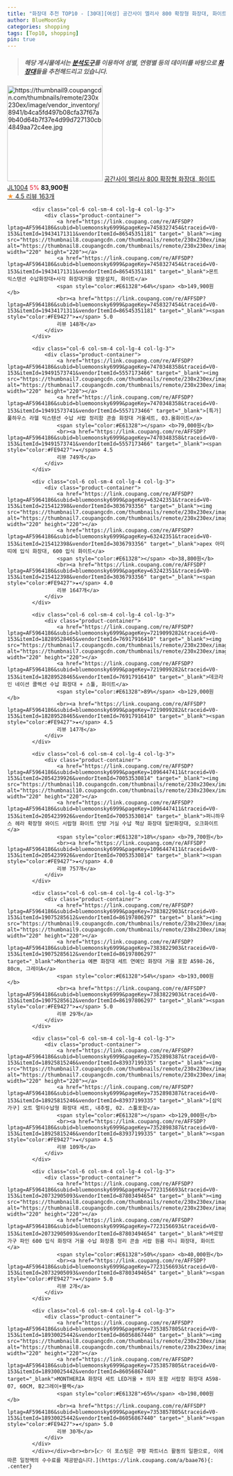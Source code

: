 ```yaml
---
title: "화장대 추천 TOP10 - [30대][여성] 공간사이 엘리사 800 확장형 화장대, 화이트 JL1004"
author: BlueMoonSky
categories: shopping
tags: [Top10, shopping]
pin: true
---
```


> ##### 해당 게시물에서는 [**분석도구**](https://itemscout.io/)를 이용하여 **성별**, **연령별** 등의 데이터를 바탕으로 [**화장대**](https://link.coupang.com/a/baae76)들을 추천해드리고 있습니다.
<div class="container"><div class="row">
            <div class="col-6 col-sm-4 col-lg-4 col-lg-3">
                <div class="product-container">
                    <a href="https://link.coupang.com/re/AFFSDP?lptag=AF5964186&subid=bluemoonsky6999&pageKey=7088137801&traceid=V0-153&itemId=17655170812&vendorItemId=84820715980" target="_blank"><img src="https://thumbnail9.coupangcdn.com/thumbnails/remote/230x230ex/image/vendor_inventory/8941/b4ca5fd497b08cfa37f67a9b40d64b7f37e4d99d727130cb4849aa72c4ee.jpg" alt="https://thumbnail9.coupangcdn.com/thumbnails/remote/230x230ex/image/vendor_inventory/8941/b4ca5fd497b08cfa37f67a9b40d64b7f37e4d99d727130cb4849aa72c4ee.jpg" width="220" height="220"></a>
                    <a href="https://link.coupang.com/re/AFFSDP?lptag=AF5964186&subid=bluemoonsky6999&pageKey=7088137801&traceid=V0-153&itemId=17655170812&vendorItemId=84820715980" target="_blank">공간사이 엘리사 800 확장형 화장대, 화이트 JL1004</a>
                    <span style="color:#E61328">5%</span> <b>83,900원</b>
                    <br><a href="https://link.coupang.com/re/AFFSDP?lptag=AF5964186&subid=bluemoonsky6999&pageKey=7088137801&traceid=V0-153&itemId=17655170812&vendorItemId=84820715980" target="_blank"><span style="color:#FE9427">★</span> 4.5
                    리뷰 163개</a>
                </div>
            </div>
            
            <div class="col-6 col-sm-4 col-lg-4 col-lg-3">
                <div class="product-container">
                    <a href="https://link.coupang.com/re/AFFSDP?lptag=AF5964186&subid=bluemoonsky6999&pageKey=7458327454&traceid=V0-153&itemId=19434171311&vendorItemId=86545351181" target="_blank"><img src="https://thumbnail8.coupangcdn.com/thumbnails/remote/230x230ex/image/rs_quotation_api/ghctjqlh/cb9b8a84f1e0413ca99484fdb5e717ee.jpg" alt="https://thumbnail8.coupangcdn.com/thumbnails/remote/230x230ex/image/rs_quotation_api/ghctjqlh/cb9b8a84f1e0413ca99484fdb5e717ee.jpg" width="220" height="220"></a>
                    <a href="https://link.coupang.com/re/AFFSDP?lptag=AF5964186&subid=bluemoonsky6999&pageKey=7458327454&traceid=V0-153&itemId=19434171311&vendorItemId=86545351181" target="_blank">몬트 익스텐션 수납화장대+사각 화장대거울 방문설치, 화이트</a>
                    <span style="color:#E61328">64%</span> <b>149,900원</b>
                    <br><a href="https://link.coupang.com/re/AFFSDP?lptag=AF5964186&subid=bluemoonsky6999&pageKey=7458327454&traceid=V0-153&itemId=19434171311&vendorItemId=86545351181" target="_blank"><span style="color:#FE9427">★</span> 5.0
                    리뷰 148개</a>
                </div>
            </div>
            
            <div class="col-6 col-sm-4 col-lg-4 col-lg-3">
                <div class="product-container">
                    <a href="https://link.coupang.com/re/AFFSDP?lptag=AF5964186&subid=bluemoonsky6999&pageKey=7470348358&traceid=V0-153&itemId=19491573741&vendorItemId=5557173466" target="_blank"><img src="https://thumbnail7.coupangcdn.com/thumbnails/remote/230x230ex/image/vendor_inventory/0e7a/b6ffb79acd3fc17efe83e7b3e7542d9c2d47d5d8b2806bb4bb1745bec5e6.jpg" alt="https://thumbnail7.coupangcdn.com/thumbnails/remote/230x230ex/image/vendor_inventory/0e7a/b6ffb79acd3fc17efe83e7b3e7542d9c2d47d5d8b2806bb4bb1745bec5e6.jpg" width="220" height="220"></a>
                    <a href="https://link.coupang.com/re/AFFSDP?lptag=AF5964186&subid=bluemoonsky6999&pageKey=7470348358&traceid=V0-153&itemId=19491573741&vendorItemId=5557173466" target="_blank">[특가] 풀하우스 라헬 익스텐션 수납 서랍 정리함 콘솔 화장대 거울세트, 03.올화이트</a>
                    <span style="color:#E61328"></span> <b>79,000원</b>
                    <br><a href="https://link.coupang.com/re/AFFSDP?lptag=AF5964186&subid=bluemoonsky6999&pageKey=7470348358&traceid=V0-153&itemId=19491573741&vendorItemId=5557173466" target="_blank"><span style="color:#FE9427">★</span> 4.5
                    리뷰 749개</a>
                </div>
            </div>
            
            <div class="col-6 col-sm-4 col-lg-4 col-lg-3">
                <div class="product-container">
                    <a href="https://link.coupang.com/re/AFFSDP?lptag=AF5964186&subid=bluemoonsky6999&pageKey=63242351&traceid=V0-153&itemId=215412398&vendorItemId=3036793356" target="_blank"><img src="https://thumbnail7.coupangcdn.com/thumbnails/remote/230x230ex/image/vendor_inventory/f1fa/e2971830ada8db7787170a57f6a2f759199c900c0c29ac227409ba03567f.jpg" alt="https://thumbnail7.coupangcdn.com/thumbnails/remote/230x230ex/image/vendor_inventory/f1fa/e2971830ada8db7787170a57f6a2f759199c900c0c29ac227409ba03567f.jpg" width="220" height="220"></a>
                    <a href="https://link.coupang.com/re/AFFSDP?lptag=AF5964186&subid=bluemoonsky6999&pageKey=63242351&traceid=V0-153&itemId=215412398&vendorItemId=3036793356" target="_blank">apex 아미띠에 입식 화장대, 600 입식 화이트</a>
                    <span style="color:#E61328"></span> <b>38,800원</b>
                    <br><a href="https://link.coupang.com/re/AFFSDP?lptag=AF5964186&subid=bluemoonsky6999&pageKey=63242351&traceid=V0-153&itemId=215412398&vendorItemId=3036793356" target="_blank"><span style="color:#FE9427">★</span> 4.0
                    리뷰 1647개</a>
                </div>
            </div>
            
            <div class="col-6 col-sm-4 col-lg-4 col-lg-3">
                <div class="product-container">
                    <a href="https://link.coupang.com/re/AFFSDP?lptag=AF5964186&subid=bluemoonsky6999&pageKey=7219099282&traceid=V0-153&itemId=18289528465&vendorItemId=76917916410" target="_blank"><img src="https://thumbnail7.coupangcdn.com/thumbnails/remote/230x230ex/image/vendor_inventory/3446/648359efb7d5467f419a2894f7fa45dc02b5be9dc5905e0865bbef0009da.jpg" alt="https://thumbnail7.coupangcdn.com/thumbnails/remote/230x230ex/image/vendor_inventory/3446/648359efb7d5467f419a2894f7fa45dc02b5be9dc5905e0865bbef0009da.jpg" width="220" height="220"></a>
                    <a href="https://link.coupang.com/re/AFFSDP?lptag=AF5964186&subid=bluemoonsky6999&pageKey=7219099282&traceid=V0-153&itemId=18289528465&vendorItemId=76917916410" target="_blank">데코라인 네이션 콜렉션 수납 화장대 + 스툴, 화이트</a>
                    <span style="color:#E61328">89%</span> <b>129,000원</b>
                    <br><a href="https://link.coupang.com/re/AFFSDP?lptag=AF5964186&subid=bluemoonsky6999&pageKey=7219099282&traceid=V0-153&itemId=18289528465&vendorItemId=76917916410" target="_blank"><span style="color:#FE9427">★</span> 4.5
                    리뷰 147개</a>
                </div>
            </div>
            
            <div class="col-6 col-sm-4 col-lg-4 col-lg-3">
                <div class="product-container">
                    <a href="https://link.coupang.com/re/AFFSDP?lptag=AF5964186&subid=bluemoonsky6999&pageKey=1096447411&traceid=V0-153&itemId=2054239926&vendorItemId=70053530814" target="_blank"><img src="https://thumbnail10.coupangcdn.com/thumbnails/remote/230x230ex/image/vendor_inventory/57c8/b55ba43cc14926bc88045e51e0309ec77c89e5271ccfa057a6e123a80342.jpg" alt="https://thumbnail10.coupangcdn.com/thumbnails/remote/230x230ex/image/vendor_inventory/57c8/b55ba43cc14926bc88045e51e0309ec77c89e5271ccfa057a6e123a80342.jpg" width="220" height="220"></a>
                    <a href="https://link.coupang.com/re/AFFSDP?lptag=AF5964186&subid=bluemoonsky6999&pageKey=1096447411&traceid=V0-153&itemId=2054239926&vendorItemId=70053530814" target="_blank">퍼니하우스 헤라 확장형 와이드 서랍형 화이트 안방 거실 수납 책상 화장대 일반화장대, 오크화이트</a>
                    <span style="color:#E61328">18%</span> <b>79,700원</b>
                    <br><a href="https://link.coupang.com/re/AFFSDP?lptag=AF5964186&subid=bluemoonsky6999&pageKey=1096447411&traceid=V0-153&itemId=2054239926&vendorItemId=70053530814" target="_blank"><span style="color:#FE9427">★</span> 4.0
                    리뷰 757개</a>
                </div>
            </div>
            
            <div class="col-6 col-sm-4 col-lg-4 col-lg-3">
                <div class="product-container">
                    <a href="https://link.coupang.com/re/AFFSDP?lptag=AF5964186&subid=bluemoonsky6999&pageKey=7383822903&traceid=V0-153&itemId=19075285612&vendorItemId=86197806297" target="_blank"><img src="https://thumbnail9.coupangcdn.com/thumbnails/remote/230x230ex/image/vendor_inventory/2875/605134d04cd57f9e5e3da2db7912268ceb0fcddac8fa9c6f691d192089b9.jpg" alt="https://thumbnail9.coupangcdn.com/thumbnails/remote/230x230ex/image/vendor_inventory/2875/605134d04cd57f9e5e3da2db7912268ceb0fcddac8fa9c6f691d192089b9.jpg" width="220" height="220"></a>
                    <a href="https://link.coupang.com/re/AFFSDP?lptag=AF5964186&subid=bluemoonsky6999&pageKey=7383822903&traceid=V0-153&itemId=19075285612&vendorItemId=86197806297" target="_blank">Montheria 예쁜 화장대 세트 연예인 화장대 거울 포함 A598-26, 80cm, 그레이A</a>
                    <span style="color:#E61328">54%</span> <b>193,000원</b>
                    <br><a href="https://link.coupang.com/re/AFFSDP?lptag=AF5964186&subid=bluemoonsky6999&pageKey=7383822903&traceid=V0-153&itemId=19075285612&vendorItemId=86197806297" target="_blank"><span style="color:#FE9427">★</span> 5.0
                    리뷰 29개</a>
                </div>
            </div>
            
            <div class="col-6 col-sm-4 col-lg-4 col-lg-3">
                <div class="product-container">
                    <a href="https://link.coupang.com/re/AFFSDP?lptag=AF5964186&subid=bluemoonsky6999&pageKey=7352898387&traceid=V0-153&itemId=18925815246&vendorItemId=83937199335" target="_blank"><img src="https://thumbnail7.coupangcdn.com/thumbnails/remote/230x230ex/image/vendor_inventory/a759/ddf0eea1ac883188d5e5f62431f0e9a118fba088716e8923d1b7058b6362.jpg" alt="https://thumbnail7.coupangcdn.com/thumbnails/remote/230x230ex/image/vendor_inventory/a759/ddf0eea1ac883188d5e5f62431f0e9a118fba088716e8923d1b7058b6362.jpg" width="220" height="220"></a>
                    <a href="https://link.coupang.com/re/AFFSDP?lptag=AF5964186&subid=bluemoonsky6999&pageKey=7352898387&traceid=V0-153&itemId=18925815246&vendorItemId=83937199335" target="_blank">[삼익가구] 오트 멀티수납형 화장대 세트, 내추럴, 02. 스툴포함</a>
                    <span style="color:#E61328"></span> <b>129,000원</b>
                    <br><a href="https://link.coupang.com/re/AFFSDP?lptag=AF5964186&subid=bluemoonsky6999&pageKey=7352898387&traceid=V0-153&itemId=18925815246&vendorItemId=83937199335" target="_blank"><span style="color:#FE9427">★</span> 4.5
                    리뷰 109개</a>
                </div>
            </div>
            
            <div class="col-6 col-sm-4 col-lg-4 col-lg-3">
                <div class="product-container">
                    <a href="https://link.coupang.com/re/AFFSDP?lptag=AF5964186&subid=bluemoonsky6999&pageKey=7723156693&traceid=V0-153&itemId=20732905093&vendorItemId=87803494654" target="_blank"><img src="https://thumbnail8.coupangcdn.com/thumbnails/remote/230x230ex/image/vendor_inventory/574b/fe63ed16c8322101417309714d834a25862d3af30d9148f2d670e204dfe9.jpg" alt="https://thumbnail8.coupangcdn.com/thumbnails/remote/230x230ex/image/vendor_inventory/574b/fe63ed16c8322101417309714d834a25862d3af30d9148f2d670e204dfe9.jpg" width="220" height="220"></a>
                    <a href="https://link.coupang.com/re/AFFSDP?lptag=AF5964186&subid=bluemoonsky6999&pageKey=7723156693&traceid=V0-153&itemId=20732905093&vendorItemId=87803494654" target="_blank">바로방가구 파인 600 입식 화장대 거울 수납 화장품 정리 콘솔 서랍 원룸 미니 화장대, 화이트</a>
                    <span style="color:#E61328">50%</span> <b>40,000원</b>
                    <br><a href="https://link.coupang.com/re/AFFSDP?lptag=AF5964186&subid=bluemoonsky6999&pageKey=7723156693&traceid=V0-153&itemId=20732905093&vendorItemId=87803494654" target="_blank"><span style="color:#FE9427">★</span> 5.0
                    리뷰 2개</a>
                </div>
            </div>
            
            <div class="col-6 col-sm-4 col-lg-4 col-lg-3">
                <div class="product-container">
                    <a href="https://link.coupang.com/re/AFFSDP?lptag=AF5964186&subid=bluemoonsky6999&pageKey=7353857805&traceid=V0-153&itemId=18930025442&vendorItemId=86056867440" target="_blank"><img src="https://thumbnail8.coupangcdn.com/thumbnails/remote/230x230ex/image/vendor_inventory/71b0/47404821234b9a56a2b054c52e09d14cf269f8b3891a715a944be939b078.jpg" alt="https://thumbnail8.coupangcdn.com/thumbnails/remote/230x230ex/image/vendor_inventory/71b0/47404821234b9a56a2b054c52e09d14cf269f8b3891a715a944be939b078.jpg" width="220" height="220"></a>
                    <a href="https://link.coupang.com/re/AFFSDP?lptag=AF5964186&subid=bluemoonsky6999&pageKey=7353857805&traceid=V0-153&itemId=18930025442&vendorItemId=86056867440" target="_blank">MONTHERIA 화장대 세트 LED거울 + 의자 포함 서랍장 화장대 A598-07, 60CM, B2그레이+블랙</a>
                    <span style="color:#E61328">65%</span> <b>198,000원</b>
                    <br><a href="https://link.coupang.com/re/AFFSDP?lptag=AF5964186&subid=bluemoonsky6999&pageKey=7353857805&traceid=V0-153&itemId=18930025442&vendorItemId=86056867440" target="_blank"><span style="color:#FE9427">★</span> 5.0
                    리뷰 30개</a>
                </div>
            </div>
            </div></div><br><br>[👉 이 포스팅은 쿠팡 파트너스 활동의 일환으로, 이에 따른 일정액의 수수료를 제공받습니다.](https://link.coupang.com/a/baae76){: .center}